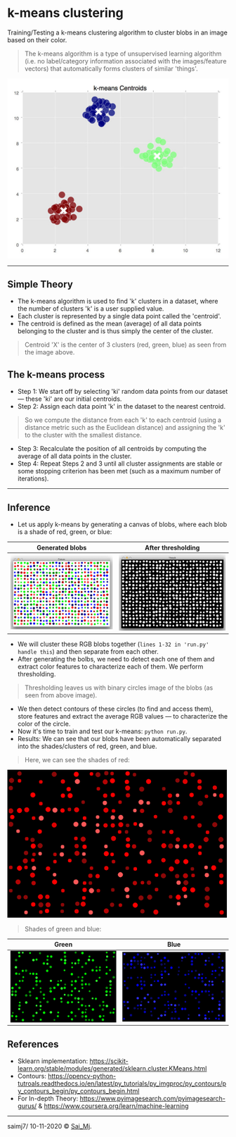 # k-means clustering

Training/Testing a k-means clustering algorithm to cluster blobs in an image based on their color.

> The k-means algorithm is a type of unsupervised learning algorithm (i.e. no label/category information associated with the images/feature vectors) that automatically forms clusters of similar 'things'.

<div align="center">
<img src=misc/centroid.png?raw=true "centroid" width=520 >
</div>

---

## Simple Theory

- The k-means algorithm is used to find 'k' clusters in a dataset, where the number of clusters 'k' is a user supplied value.
- Each cluster is represented by a single data point called the 'centroid'.
- The centroid is defined as the mean (average) of all data points belonging to the cluster and is thus simply the center of the cluster.

> Centroid 'X' is the center of 3 clusters (red, green, blue) as seen from the image above.

## The k-means process

- Step 1: We start off by selecting 'ki' random data points from our dataset — these 'ki' are our initial centroids.
- Step 2: Assign each data point 'k' in the dataset to the nearest centroid.

> So we compute the distance from each 'k' to each centroid (using a distance metric such as the Euclidean distance) and assigning the 'k' to the cluster with the smallest distance.

- Step 3: Recalculate the position of all centroids by computing the average of all data points in the cluster.
- Step 4: Repeat Steps 2 and 3 until all cluster assignments are stable or some stopping criterion has been met (such as a maximum number of iterations).

---

## Inference

- Let us apply k-means by generating a canvas of blobs, where each blob is a shade of red, green, or blue:

Generated blobs         |  After thresholding
:-------------------------:|:-------------------------:
![Blob](misc/blob.png?raw=true "blob")  |  ![After](misc/after.png?raw=true "after")

- We will cluster these RGB blobs together (```lines 1-32 in 'run.py' handle this```) and then separate from each other.
- After generating the bolbs, we need to detect each one of them and extract color features to characterize each of them. We perform thresholding.

> Thresholding leaves us with binary circles image of the blobs (as seen from above image).

- We then detect contours of these circles (to find and access them), store features and extract the average RGB values — to characterize the color of the circle.
- Now it's time to train and test our k-means: ```python run.py```.
- Results: We can see that our blobs have been automatically separated into the shades/clusters of red, green, and blue.

> Here, we can see the shades of red:

<div align="left">
<img src=misc/red.png?raw=true "result" width=500 >
</div>

> Shades of green and blue:

Green         |  Blue
:-------------------------:|:-------------------------:
![Green](misc/green.png?raw=true "green")  |  ![Blue](misc/blue.png?raw=true "blue")


## References

- Sklearn implementation: https://scikit-learn.org/stable/modules/generated/sklearn.cluster.KMeans.html
- Contours: https://opencv-python-tutroals.readthedocs.io/en/latest/py_tutorials/py_imgproc/py_contours/py_contours_begin/py_contours_begin.html
- For In-depth Theory: https://www.pyimagesearch.com/pyimagesearch-gurus/ & https://www.coursera.org/learn/machine-learning

---

saimj7/ 10-11-2020 © <a href="http://saimj7.github.io" target="_blank">Sai_Mj</a>.
